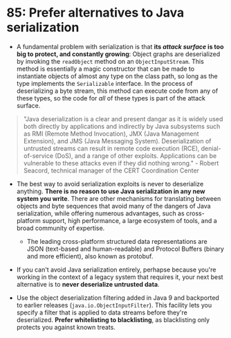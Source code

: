 # 85: Prefer alternatives to Java serialization

* A fundamental problem with serialization is that **its _attack surface_ is too big to protect, and constantly growing**: Object graphs are deserialized by invoking the `readObject` method on an `ObjectInputStream`. This method is essentially a magic constructor that can be made to instantiate objects of almost any type on the class path, so long as the type implements the `Serializable` interface. In the process of deserializing a byte stream, this method can execute code from any of these types, so the code for *all* of these types is part of the attack surface.

> "Java deserialization is a clear and present dangar as it is widely used both directly by applications and indirectly by Java subsystems such as RMI (Remote Method Invocation), JMX (Java Management Extension), and JMS (Java Messaging System). Deserialization of untrusted streams can result in remote code execution (RCE), denial-of-service (DoS), and a range of other exploits. Applications can be vulnerable to these attacks even if they did nothing wrong." - Robert Seacord, technical manager of the CERT Coordination Center

* The best way to avoid serialization exploits is never to deserialize anything. **There is no reason to use Java serialization in any new system you write**. There are other mechanisms for translating between objects and byte sequences that avoid many of the dangers of Java serialization, while offering numerous advantages, such as cross-platform support, high performance, a large ecosystem of tools, and a broad community of expertise.

  * The leading cross-platform structured data representations are JSON (text-based and human-readable) and Protocol Buffers (binary and more efficient), also known as protobuf.

* If you can't avoid Java serialization entirely, perhapse because you're working in the context of a legacy system that requires it, your next best alternative is to **never deserialize untrusted data**.

* Use the object deserialization filtering added in Java 9 and backported to earlier releases (`java.io.ObjectInputFilter`). This facility lets you specify a filter that is applied to data streams before they're deserialized. **Prefer whitelisting to blacklisting**, as blacklisting only protects you against known treats.
